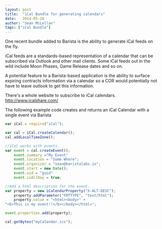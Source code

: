 ```yaml
---
layout: post
title:  "iCal Bundle for generating calendars"
date:   2014-05-28
author: "Sean McLellan"
tags: ["iCal Bundle"]
---
```


One recent bundle added to Barista is the ability to generate iCal feeds on the fly.

iCal feeds are a standards-based representation of a calendar that can be subscribed via Outlook and other mail clients. Some iCal feeds out in the wild include Moon Phases, Game Release dates and so on.

A potential feature to a Barista-based application is the ability to surface expiring contracts information via a calendar so a COR would potentially not have to leave outlook to get this information.

There's a whole website to subscribe to iCal calendars.
http://www.icalshare.com/


The following example code creates and returns an iCal Calendar with a single event via Barista

```javascript
var iCal = require("iCal");

var cal = iCal.createCalendar();
cal.addLocalTimeZone();

//iCal works with events.
var event = cal.createEvent();
    event.summary ="My Event"
    event.location = "Some Where";
    event.organizer = "sean@baristalabs.io";
    event.start = new Date();
    event.uid = "guid"
    event.isAllDay = true;

//Add a html description for the event.
var property = new iCalendarProperty("X-ALT-DESC");
    property.addParameter("FMTTYPE", "text/html");
    property.value = "<html><body>" +
"<b>This is my event!!</b></body></html>";

event.properties.add(property);

cal.getBytes("myCalendar.ics");
```